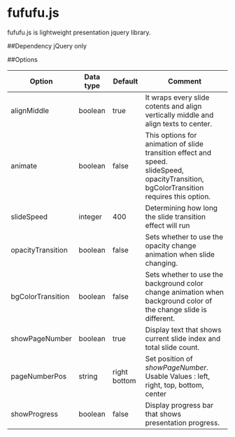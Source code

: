 # fufufu.js

fufufu.js is lightweight presentation jquery library.

##Dependency
jQuery only



##Options

| Option | Data type | Default | Comment |
|--------|-----------|---------|---------|
|alignMiddle|boolean|true|It wraps every slide cotents and align vertically middle and align texts to center.|
|animate|boolean|false| This options for animation of slide transition effect and speed.<br>slideSpeed, opacityTransition, bgColorTransition requires this option.|
|slideSpeed|integer|400|Determining how long the slide transition effect will run|
|opacityTransition|boolean|false|Sets whether to use the opacity change animation when slide changing.|
|bgColorTransition|boolean|false|Sets whether to use the background color change animation when background color of the change slide is different.|
|showPageNumber|boolean|true|Display text that shows current slide index and total slide count.|
|pageNumberPos|string|right bottom| Set position of *showPageNumber*.<br>Usable Values : left, right, top, bottom, center|
|showProgress|boolean|false|Display progress bar that shows presentation progress.|
